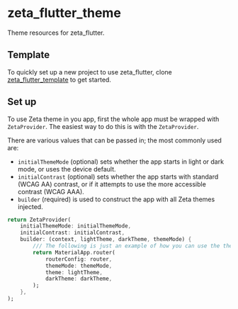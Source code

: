 # zeta_flutter_theme

Theme resources for zeta_flutter.

## Template

To quickly set up a new project to use zeta_flutter, clone [zeta_flutter_template](https://github.com/zebradevs/zeta_flutter_template) to get started.

## Set up

To use Zeta theme in you app, first the whole app must be wrapped with `ZetaProvider`. The easiest way to do this is with the `ZetaProvider`.

There are various values that can be passed in; the most commonly used are:

- `initialThemeMode` (optional) sets whether the app starts in light or dark mode, or uses the device default.
- `initialContrast` (optional) sets whether the app starts with standard (WCAG AA) contrast, or if it attempts to use the more accessible contrast (WCAG AAA).
- `builder` (required) is used to construct the app with all Zeta themes injected.

```dart
return ZetaProvider(
    initialThemeMode: initialThemeMode,
    initialContrast: initialContrast,
    builder: (context, lightTheme, darkTheme, themeMode) {
        /// The following is just an example of how you can use the theme in your app.
        return MaterialApp.router(
            routerConfig: router,
            themeMode: themeMode,
            theme: lightTheme,
            darkTheme: darkTheme,
        );
    },
);
```
